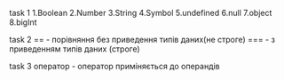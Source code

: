 task 1
1.Boolean
2.Number 
3.String
4.Symbol
5.undefined
6.null 
7.object
8.bigInt

task 2
 ==  - порівняння без приведення типів даних(не строге)
===  - з приведенням типів даних (строге)

task 3
 оператор - оператор приміняється до операндів